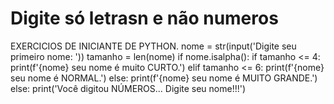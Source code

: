 # Digite só letrasn e não numeros


EXERCICIOS DE INICIANTE DE PYTHON.
nome = str(input('Digite seu primeiro nome: '))
tamanho = len(nome)
if nome.isalpha():
    if tamanho <= 4:
        print(f'{nome} seu nome é muito CURTO.')
    elif tamanho <= 6:
        print(f'{nome} seu nome é NORMAL.')
    else:
        print(f'{nome} seu nome é MUITO GRANDE.')
else:
    print('Você digitou NÚMEROS... Digite seu nome!!!')
